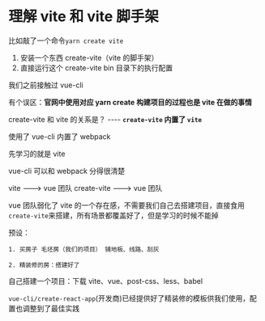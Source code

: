 # 理解 vite 和 vite 脚手架

比如敲了一个命令`yarn create vite`

1. 安装一个东西 create-vite（vite 的脚手架）
2. 直接运行这个 create-vite bin 目录下的执行配置

我们之前接触过 vue-cli

有个误区：**官网中使用对应 yarn create 构建项目的过程也是 vite 在做的事情**

create-vite 和 vite 的关系是？ ---- **`create-vite` 内置了 `vite`**

使用了 vue-cli 内置了 webpack

先学习的就是 vite

vue-cli 可以和 webpack 分得很清楚

vite ---> vue 团队 create-vite ---> vue 团队

vue 团队弱化了 vite 的一个存在感，不需要我们自己去搭建项目，直接食用`create-vite`来搭建，所有场景都覆盖好了，但是学习的时候不能掉

预设：

    1. 买房子 毛坯房（我们的项目） 铺地板、线路、刮灰

    2. 精装修的房：搭建好了

自己搭建一个项目：下载 vite、vue、post-css、less、babel

`vue-cli/create-react-app`(开发商)已经提供好了精装修的模板供我们使用，配置也调整到了最佳实践
